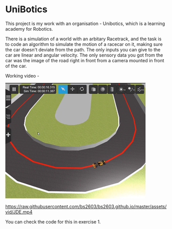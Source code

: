 # UniBotics

This project is my work with an organisation - Unibotics, which is a learning academy for Robotics. 

There is a simulation of a world with an arbitary Racetrack, and the task is to code an algorithm to simulate the motion of a racecar on it, making sure the car doesn't deviate from the path.
The only inputs you can give to the car are linear and angular velocity.
The only sensory data you got from the car was the image of the road right in front from a camera mounted in front of the car. 

Working video - 

[![Watch the video](https://github.com/bs2603/bs2603.github.io/blob/master/assets/img/Unibots.png)](https://raw.githubusercontent.com/bs2603/bs2603.github.io/master/assets/vid/JDE.mp4)

https://raw.githubusercontent.com/bs2603/bs2603.github.io/master/assets/vid/JDE.mp4

You can check the code for this in exercise 1.
